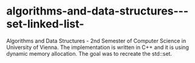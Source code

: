 # algorithms-and-data-structures---set-linked-list-
Algorithms and Data Structures - 2nd Semester of Computer Science in University of Vienna. 
The implementation is written in C++ and it is using dynamic memory allocation. The goal was to recreate the std::set.

